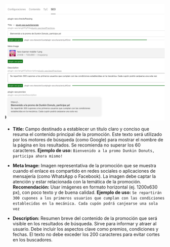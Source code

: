 ![SEO de la Landing Tactica](images/CMS-SEO.png)

- **Title:** Campo destinado a establecer un título claro y conciso que resuma el contenido principal de la promoción. Este texto será utilizado por los motores de búsqueda (como Google) para mostrar el nombre de la página en los resultados. Se recomienda no superar los 60 caracteres. **Ejemplo de uso:** `Bienvenido a la promo Dunkin Donuts, participa ahora mismo!`

- **Meta Image:** Imagen representativa de la promoción que se muestra cuando el enlace es compartido en redes sociales o aplicaciones de mensajería (como WhatsApp o Facebook). La imagen debe captar la atención y estar relacionada con la temática de la promoción. **Recomendación:** Usar imágenes en formato horizontal (ej. 1200x630 px), con poco texto y de buena calidad. **Ejemplo de uso:** `Se repartirán 300 cupones a los primeros usuarios que cumplan con las condiciones establecidas en la mecánica. Cada cupón podrá canjearse una sola vez`

- **Description:** Resumen breve del contenido de la promoción que será visible en los resultados de búsqueda. Sirve para informar y atraer al usuario. Debe incluir los aspectos clave como premios, condiciones y fechas. El texto no debe exceder los 200 caracteres para evitar cortes en los buscadores.
